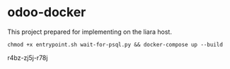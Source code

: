 # odoo-docker

This project prepared for implementing on the liara host.

```
chmod +x entrypoint.sh wait-for-psql.py && docker-compose up --build
```

r4bz-zj5j-r78j

